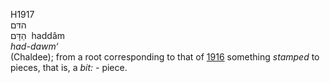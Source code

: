 H1917  
הדּם  
הַדָּם ‎ haddâm  
*had-dawm‘*  
(Chaldee); from a root corresponding to that of [1916](h1916) something
*stamped* to pieces, that is, a *bit: -* piece.  
